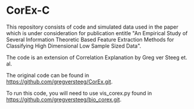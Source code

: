 # CorEx-C

This repository consists of code and simulated data used in the paper which is under consideration for publication entitle "An Empirical Study of Several Information Theoretic Based Feature Extraction Methods for Classifying High Dimensional Low Sample Sized Data".

The code is an extension of Correlation Explanation by Greg ver Steeg et. al. 

The original code can be found in https://github.com/gregversteeg/CorEx.git. 

To run this code, you will need to use vis_corex.py found in https://github.com/gregversteeg/bio_corex.git. 
